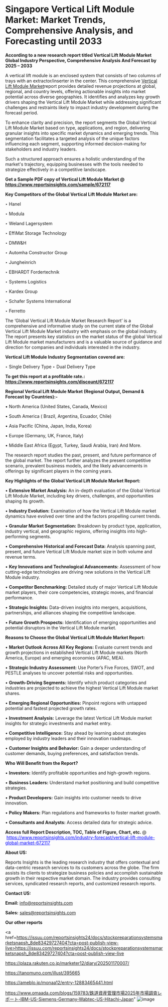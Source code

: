 # Singapore Vertical Lift Module Market: Market Trends, Comprehensive Analysis, and Forecasting until 2033

<strong>According to a new research report titled Vertical Lift Module Market Global Industry Perspective, Comprehensive Analysis And Forecast by 2025 – 2033</strong>

A vertical lift module is an enclosed system that consists of two columns of trays with an extractor/inserter in the center. This comprehensive <a href=https://www.reportsinsights.com/sample/672117>Vertical Lift Module Market</a>report provides detailed revenue projections at global, regional, and country levels, offering actionable insights into market potential across diverse geographies. It identifies and analyzes key growth drivers shaping the Vertical Lift Module Market while addressing significant challenges and restraints likely to impact industry development during the forecast period.

To enhance clarity and precision, the report segments the Global Vertical Lift Module Market based on type, applications, and region, delivering granular insights into specific market dynamics and emerging trends. This segmentation facilitates a targeted analysis of the unique factors influencing each segment, supporting informed decision-making for stakeholders and industry leaders.

Such a structured approach ensures a holistic understanding of the market's trajectory, equipping businesses with the tools needed to strategize effectively in a competitive landscape.

<strong>Get a Sample PDF copy of Vertical Lift Module Market </strong><strong>@<a href=https://www.reportsinsights.com/sample/672117 style=color:#0000ff;> https://www.reportsinsights.com/sample/672117</a></strong></font>

<strong>Key Competitors of the Global Vertical Lift Module Market are:</strong>

‣ Hanel

‣ Modula

‣ Weland Lagersystem

‣ EffiMat Storage Technology

‣ DMW&H

‣ Automha Constructor Group

‣ Jungheinrich

‣ EBHARDT Fordertechnik

‣ Systems Logistics

‣ Kardex Group

‣ Schafer Systems International

‣ Ferretto

The ‘Global Vertical Lift Module Market Research Report’ is a comprehensive and informative study on the current state of the Global Vertical Lift Module Market industry with emphasis on the global industry. The report presents key statistics on the market status of the global Vertical Lift Module market manufacturers and is a valuable source of guidance and direction for companies and individuals interested in the industry.

<strong>Vertical Lift Module Industry Segmentation covered are:</strong>

‣ Single Delivery Type
‣ Dual Delivery Type

<strong>To get this report at a profitable rate.: <a href=https://www.reportsinsights.com/discount/672117 style=color:#0000ff;>https://www.reportsinsights.com/discount/672117</a></strong></font>

<strong>Regional Vertical Lift Module Market (Regional Output, Demand &amp; Forecast by Countries):-</strong>

• North America (United States, Canada, Mexico)

• South America ( Brazil, Argentina, Ecuador, Chile)

• Asia Pacific (China, Japan, India, Korea)

• Europe (Germany, UK, France, Italy)

• Middle East Africa (Egypt, Turkey, Saudi Arabia, Iran) And More.

The research report studies the past, present, and future performance of the global market. The report further analyzes the present competitive scenario, prevalent business models, and the likely advancements in offerings by significant players in the coming years.

<strong>Key Highlights of the Global Vertical Lift Module Market Report:</strong>

• <strong>Extensive Market Analysis:</strong> An in-depth evaluation of the Global Vertical Lift Module Market, including key drivers, challenges, and opportunities shaping its growth.

• <strong>Industry Evolution:</strong> Examination of how the Vertical Lift Module market dynamics have evolved over time and the factors propelling current trends.

• <strong>Granular Market Segmentation:</strong> Breakdown by product type, application, industry vertical, and geographic regions, offering insights into high-performing segments.

• <strong>Comprehensive Historical and Forecast Data:</strong> Analysis spanning past, present, and future Vertical Lift Module market size in both volume and revenue terms.

• <strong>Key Innovations and Technological Advancements:</strong> Assessment of how cutting-edge technologies are driving new solutions in the Vertical Lift Module industry.

• <strong>Competitor Benchmarking:</strong> Detailed study of major Vertical Lift Module market players, their core competencies, strategic moves, and financial performance.

• <strong>Strategic Insights:</strong> Data-driven insights into mergers, acquisitions, partnerships, and alliances shaping the competitive landscape.

• <strong>Future Growth Prospects:</strong> Identification of emerging opportunities and potential disruptors in the Vertical Lift Module market.

<strong>Reasons to Choose the Global Vertical Lift Module Market Report:</strong>

• <strong>Market Outlook Across All Key Regions:</strong> Evaluate current trends and growth projections in established Vertical Lift Module markets (North America, Europe) and emerging economies (APAC, MEA).

• <strong>Strategic Industry Assessment:</strong> Use Porter’s Five Forces, SWOT, and PESTLE analyses to uncover potential risks and opportunities.

• <strong>Growth-Driving Segments:</strong> Identify which product categories and industries are projected to achieve the highest Vertical Lift Module market shares.

• <strong>Emerging Regional Opportunities:</strong> Pinpoint regions with untapped potential and fastest projected growth rates.

• <strong>Investment Analysis:</strong> Leverage the latest Vertical Lift Module market insights for strategic investments and market entry.

• <strong>Competitive Intelligence:</strong> Stay ahead by learning about strategies employed by industry leaders and their innovation roadmaps.

• <strong>Customer Insights and Behavior:</strong> Gain a deeper understanding of customer demands, buying preferences, and satisfaction trends.

<strong>Who Will Benefit from the Report?</strong>

• <strong>Investors:</strong> Identify profitable opportunities and high-growth regions.

• <strong>Business Leaders:</strong> Understand market positioning and build competitive strategies.

• <strong>Product Developers:</strong> Gain insights into customer needs to drive innovation.

• <strong>Policy Makers:</strong> Plan regulations and frameworks to foster market growth.

• <strong>Consultants and Analysts:</strong> Access detailed data for strategic advice.
</ul>
<strong>Access full Report Description, TOC, Table of Figure, Chart, etc. </strong>@  <a href=https://www.reportsinsights.com/industry-forecast/vertical-lift-module-global-market-672117 style=color:#0000ff;>https://www.reportsinsights.com/industry-forecast/vertical-lift-module-global-market-672117</a></font>

<strong><strong>About US</strong>:</strong>

Reports Insights is the leading research industry that offers contextual and data-centric research services to its customers across the globe. The firm assists its clients to strategize business policies and accomplish sustainable growth in their respective market domain. The industry provides consulting services, syndicated research reports, and customized research reports.

<strong>Contact US:</strong>

<p class=""""><b>Email:</b> <a href=mailto:info@reportsinsights.com>info@reportsinsights.com</a></p>
<p class=""""><b>Sales:</b> <a href=mailto:sales@reportsinsights.com>sales@reportsinsights.com</a></p>

<strong>Our other reports</strong>

<a href=https://issuu.com/reportsinsights24/docs/stockpreparationsystemsmarketsnapsh_8de83429727404?cta=post-publish-view-live>https://issuu.com/reportsinsights24/docs/stockpreparationsystemsmarketsnapsh_8de83429727404?cta=post-publish-view-live</a>

<a href=https://plaza.rakuten.co.jp/marketer12/diary/202501170007/>https://plaza.rakuten.co.jp/marketer12/diary/202501170007/</a>

<a href=https://tanomuno.com/illust/395665>https://tanomuno.com/illust/395665</a>

<a href=https://ameblo.jp/monaa12/entry-12883465441.html>https://ameblo.jp/monaa12/entry-12883465441.html</a>

<a href=https://www.omaada.com/blogs/159783/鉄道資産管理市場2025年市場調査レポート-IBM-US-Siemens-Germany-Wabtec-US-Hitachi-Japan>https://www.omaada.com/blogs/159783/鉄道資産管理市場2025年市場調査レポート-IBM-US-Siemens-Germany-Wabtec-US-Hitachi-Japan</a>"
![image](https://github.com/user-attachments/assets/e38400e8-8b67-45c9-bf3d-363c208a03fa)
